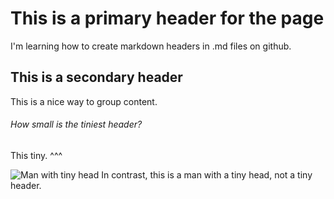 # This is a primary header for the page
I'm learning how to create markdown headers in .md files on github.

## This is a secondary header
This is a nice way to group content.

###### How small is the tiniest header?
This tiny. ^^^

![Man with tiny head](https://mir-s3-cdn-cf.behance.net/project_modules/max_1200/e1360c70016989.5b9580efe3d6f.png)
In contrast, this is a man with a tiny head, not a tiny header. 
